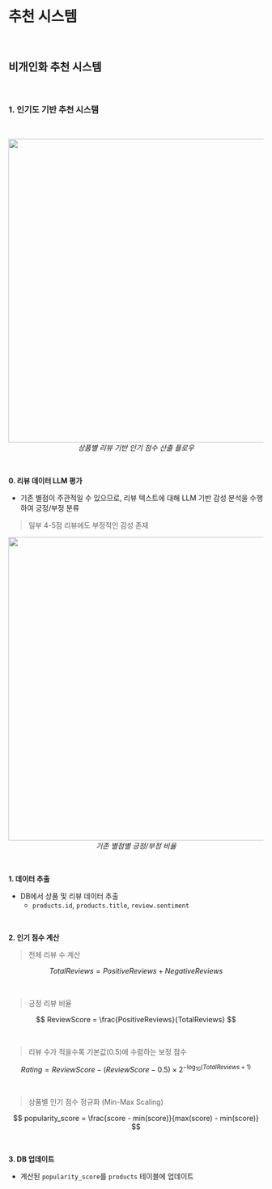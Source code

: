 # 추천 시스템

<br/>

## 비개인화 추천 시스템

<br/>

### 1. 인기도 기반 추천 시스템
<br/>

<p align="center">
    <img src="https://github.com/user-attachments/assets/f777114d-4026-40ea-a38a-05aed93903a6" width="600"/>
    <br/>
    <em>상품별 리뷰 기반 인기 점수 산출 플로우</em>
</p>

<br/>

**0. 리뷰 데이터 LLM 평가**

- 기존 별점이 주관적일 수 있으므로, 리뷰 텍스트에 대해 LLM 기반 감성 분석을 수행하여 긍정/부정 분류

> 일부 4-5점 리뷰에도 부정적인 감성 존재

<p align="center">
    <img src="https://github.com/user-attachments/assets/295fdbbf-1511-44b0-a989-6f7ea1f4c969" width="600"/>
    <br/>
    <em>기존 별점별 긍정/부정 비율</em>
</p>

<br/>

**1. 데이터 추출**

- DB에서 상품 및 리뷰 데이터 추출
  - `products.id`, `products.title`, `review.sentiment`

<br/>

**2. 인기 점수 계산**

> 전체 리뷰 수 계산

$$
TotalReviews = PositiveReviews + NegativeReviews
$$

<br/>

> 긍정 리뷰 비율

$$
ReviewScore = \frac{PositiveReviews}{TotalReviews}
$$

<br/>

> 리뷰 수가 적을수록 기본값(0.5)에 수렴하는 보정 점수

$$
Rating = ReviewScore - (ReviewScore - 0.5) \times 2^{- \log_{10}(TotalReviews + 1)}
$$

<br/>

> 상품별 인기 점수 정규화 (Min-Max Scaling)
  
$$
popularity_score = \frac{score - min(score)}{max(score) - min(score)}
$$

<br/>

**3. DB 업데이트**

- 계산된 `popularity_score`를 `products` 테이블에 업데이트

<br/>
